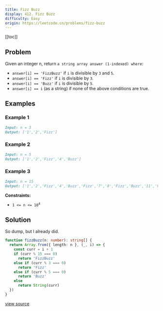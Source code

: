 ```yaml
---
title: Fizz Buzz
display: 412. Fizz Buzz
difficulty: Easy
origin: https://leetcode.cn/problems/fizz-buzz
---
```


[[toc]]

## Problem

Given an integer n, return `a string array answer (1-indexed) where`:

- `answer[i] == 'FizzBuzz'` if `i` is divisible by `3` and `5`.
- `answer[i] == 'Fizz'` if `i` is divisible by `3`.
- `answer[i] == 'Buzz'` if `i` is divisible by `5`.
- `answer[i] == i` (as a string) if none of the above conditions are true.

## Examples

### Example 1

```md
Input: n = 3
Output: ['1','2','Fizz']
```

### Example 2

```md
Input: n = 5
Output: ['1','2','Fizz','4','Buzz']
```

### Example 3

```md
Input: n = 15
Output: ['1','2','Fizz','4','Buzz','Fizz','7','8','Fizz','Buzz','11','Fizz','13','14','FizzBuzz']
```

**Constraints:**

- <code>1 &lt;= n &lt;= 10<sup>4</sup></code>

## Solution

So dump, but I already did.

```ts
function fizzBuzz(n: number): string[] {
  return Array.from({ length: n }, (_, i) => {
    const curr = i + 1
    if (curr % 15 === 0)
      return 'FizzBuzz'
    else if (curr % 3 === 0)
      return 'Fizz'
    else if (curr % 5 === 0)
      return 'Buzz'
    else
      return String(curr)
  })
}
```

[view source](https://leetcode.cn/problems/fizz-buzz)
